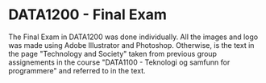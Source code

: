 # DATA1200 - Final Exam

The Final Exam in DATA1200 was done individually. All the images and logo was made using Adobe Illustrator and Photoshop. Otherwise, is the text in the page "Technology and Society" taken from previous group assignements in the course "DATA1100 - Teknologi og samfunn for programmere" and referred to in the text. 
